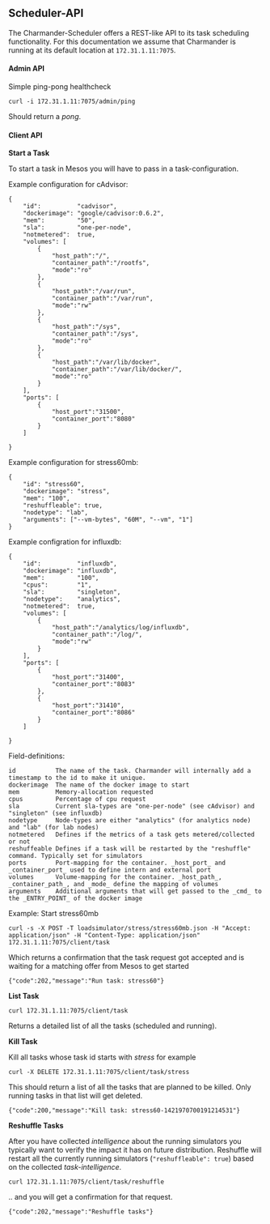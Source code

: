 Scheduler-API
-------------

The Charmander-Scheduler offers a REST-like API to its task scheduling functionality. For this documentation
we assume that Charmander is running at its default location at `172.31.1.11:7075`.

#### Admin API

Simple ping-pong healthcheck

    curl -i 172.31.1.11:7075/admin/ping

Should return a _pong_.

#### Client API

**Start a Task**

To start a task in Mesos you will have to pass in a task-configuration.

Example configuration for cAdvisor:

    {
        "id":          "cadvisor",
        "dockerimage": "google/cadvisor:0.6.2",
        "mem":         "50",
        "sla":         "one-per-node",
        "notmetered":  true,
        "volumes": [
            {
                "host_path":"/",
                "container_path":"/rootfs",
                "mode":"ro"
            },
            {
                "host_path":"/var/run",
                "container_path":"/var/run",
                "mode":"rw"
            },
            {
                "host_path":"/sys",
                "container_path":"/sys",
                "mode":"ro"
            },
            {
                "host_path":"/var/lib/docker",
                "container_path":"/var/lib/docker/",
                "mode":"ro"
            }
        ],
        "ports": [
            {
                "host_port":"31500",
                "container_port":"8080"
            }
        ]

    }

Example configuration for stress60mb:

    {
        "id": "stress60",
        "dockerimage": "stress",
        "mem": "100",
        "reshuffleable": true,
        "nodetype": "lab",
        "arguments": ["--vm-bytes", "60M", "--vm", "1"]
    }

Example configration for influxdb:

    {
        "id":          "influxdb",
        "dockerimage": "influxdb",
        "mem":         "100",
        "cpus":        "1",
        "sla":         "singleton",
        "nodetype":    "analytics",
        "notmetered":  true,
        "volumes": [
            {
                "host_path":"/analytics/log/influxdb",
                "container_path":"/log/",
                "mode":"rw"
            }
        ],
        "ports": [
            {
                "host_port":"31400",
                "container_port":"8083"
            },
            {
                "host_port":"31410",
                "container_port":"8086"
            }
        ]

    }

Field-definitions:

    id           The name of the task. Charmander will internally add a timestamp to the id to make it unique.
    dockerimage  The name of the docker image to start
    mem          Memory-allocation requested
    cpus         Percentage of cpu request
    sla          Current sla-types are "one-per-node" (see cAdvisor) and "singleton" (see influxdb)
    nodetype     Node-types are either "analytics" (for analytics node) and "lab" (for lab nodes)
    notmetered   Defines if the metrics of a task gets metered/collected or not
    reshuffeable Defines if a task will be restarted by the "reshuffle" command. Typically set for simulators
    ports        Port-mapping for the container. _host_port_ and _container_port_ used to define intern and external port
    volumes      Volume-mapping for the container. _host_path_, _container_path_, and _mode_ define the mapping of volumes
    arguments    Additional arguments that will get passed to the _cmd_ to the _ENTRY_POINT_ of the docker image


Example: Start stress60mb

    curl -s -X POST -T loadsimulator/stress/stress60mb.json -H "Accept: application/json" -H "Content-Type: application/json" 172.31.1.11:7075/client/task

Which returns a confirmation that the task request got accepted and is waiting for a matching offer from Mesos to get started

    {"code":202,"message":"Run task: stress60"}

**List Task**

    curl 172.31.1.11:7075/client/task

Returns a detailed list of all the tasks (scheduled and running).

**Kill Task**

Kill all tasks whose task id starts with _stress_ for example

    curl -X DELETE 172.31.1.11:7075/client/task/stress

This should return a list of all the tasks that are planned to be killed. Only running tasks in that list will get deleted.

    {"code":200,"message":"Kill task: stress60-1421970700191214531"}

**Reshuffle Tasks**

After you have collected _intelligence_ about the running simulators you typically want to verify the impact it has on
future distribution. Reshuffle will restart all the currently running simulators (`"reshuffleable": true`) based on the
collected _task-intelligence_.

    curl 172.31.1.11:7075/client/task/reshuffle

.. and you will get a confirmation for that request.

    {"code":202,"message":"Reshuffle tasks"}

